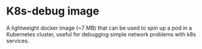 # K8s-debug image

A lightweight docker image (~7 MB) that can be used to spin up a pod in a Kubernetes cluster, 
useful for debugging simple network problems with k8s services.